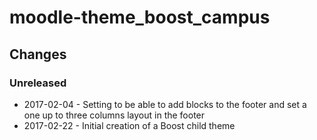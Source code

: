moodle-theme_boost_campus
=========================

Changes
-------

### Unreleased

* 2017-02-04 - Setting to be able to add blocks to the footer and set a one up to three columns layout in the footer
* 2017-02-22 - Initial creation of a Boost child theme
